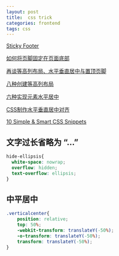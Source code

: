 ```yaml
---
layout: post
title:  css trick
categories: frontend
tags: css
---
```


[Sticky Footer](http://css-tricks.com/snippets/css/sticky-footer/)

[如何将页脚固定在页面底部](http://www.w3cplus.com/css/css-sticky-foot-at-bottom-of-the-page)

[再谈等高列布局、水平垂直居中与置顶页脚](http://www.w3cplus.com/css/pure-css-create-equal-height-column-layout-and-certical-horizontal-centers-and-sticky-footer.html)

[八种创建等高列布局](http://www.w3cplus.com/blog/126.html)

[六种实现元素水平居中](http://www.w3cplus.com/css/elements-horizontally-center-with-css.html)

[CSS制作水平垂直居中对齐](http://www.w3cplus.com/css/vertically-center-content-with-css)

[10 Simple & Smart CSS Snippets](http://www.hongkiat.com/blog/simple-css-snippets/)


## 文字过长省略为 “...”
```css
hide-ellipsis{
  white-space: nowrap;
  overflow: hidden;
  text-overflow: ellipsis;
}
```

## 中平居中
```css
.verticalcenter{
    position: relative;
    top: 50%;
    -webkit-transform: translateY(-50%);
    -o-transform: translateY(-50%);
    transform: translateY(-50%);
}
```
